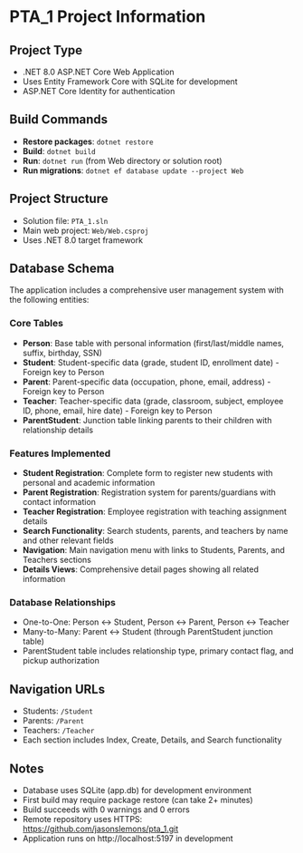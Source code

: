 # PTA_1 Project Information

## Project Type
- .NET 8.0 ASP.NET Core Web Application
- Uses Entity Framework Core with SQLite for development
- ASP.NET Core Identity for authentication

## Build Commands
- **Restore packages**: `dotnet restore`
- **Build**: `dotnet build`
- **Run**: `dotnet run` (from Web directory or solution root)
- **Run migrations**: `dotnet ef database update --project Web`

## Project Structure
- Solution file: `PTA_1.sln`
- Main web project: `Web/Web.csproj`
- Uses .NET 8.0 target framework

## Database Schema
The application includes a comprehensive user management system with the following entities:

### Core Tables
- **Person**: Base table with personal information (first/last/middle names, suffix, birthday, SSN)
- **Student**: Student-specific data (grade, student ID, enrollment date) - Foreign key to Person
- **Parent**: Parent-specific data (occupation, phone, email, address) - Foreign key to Person  
- **Teacher**: Teacher-specific data (grade, classroom, subject, employee ID, phone, email, hire date) - Foreign key to Person
- **ParentStudent**: Junction table linking parents to their children with relationship details

### Features Implemented
- **Student Registration**: Complete form to register new students with personal and academic information
- **Parent Registration**: Registration system for parents/guardians with contact information
- **Teacher Registration**: Employee registration with teaching assignment details
- **Search Functionality**: Search students, parents, and teachers by name and other relevant fields
- **Navigation**: Main navigation menu with links to Students, Parents, and Teachers sections
- **Details Views**: Comprehensive detail pages showing all related information

### Database Relationships
- One-to-One: Person ↔ Student, Person ↔ Parent, Person ↔ Teacher
- Many-to-Many: Parent ↔ Student (through ParentStudent junction table)
- ParentStudent table includes relationship type, primary contact flag, and pickup authorization

## Navigation URLs
- Students: `/Student` 
- Parents: `/Parent`
- Teachers: `/Teacher`
- Each section includes Index, Create, Details, and Search functionality

## Notes
- Database uses SQLite (app.db) for development environment
- First build may require package restore (can take 2+ minutes)
- Build succeeds with 0 warnings and 0 errors
- Remote repository uses HTTPS: https://github.com/jasonslemons/pta_1.git
- Application runs on http://localhost:5197 in development